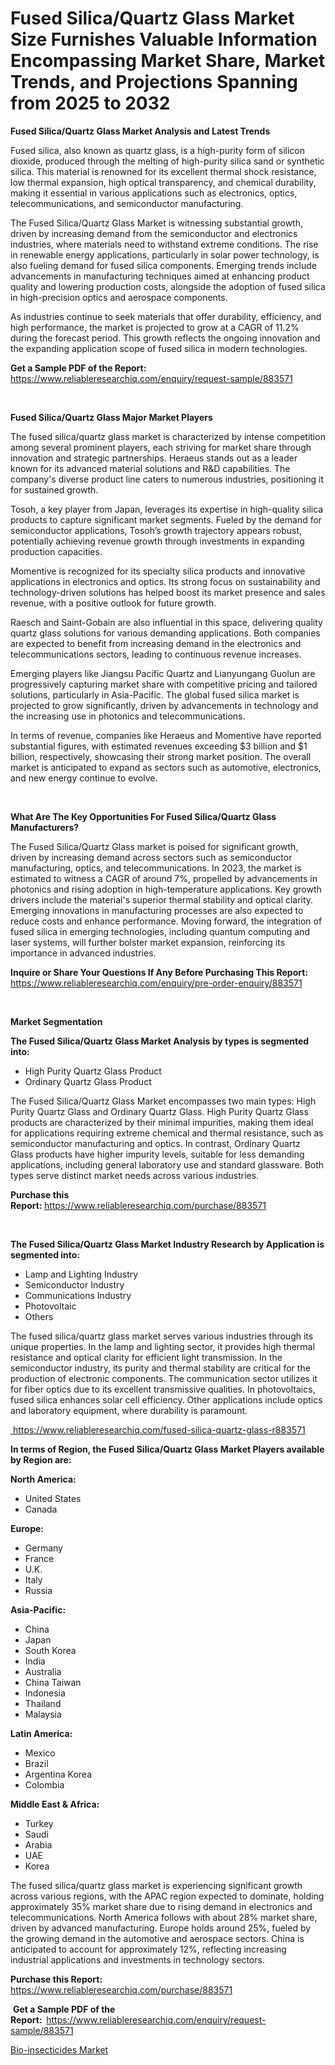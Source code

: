 <p><h1>Fused Silica/Quartz Glass Market Size Furnishes Valuable Information Encompassing Market Share, Market Trends, and Projections Spanning from 2025 to 2032</h1></p><p><strong>Fused Silica/Quartz Glass Market Analysis and Latest Trends</strong></p>
<p><p>Fused silica, also known as quartz glass, is a high-purity form of silicon dioxide, produced through the melting of high-purity silica sand or synthetic silica. This material is renowned for its excellent thermal shock resistance, low thermal expansion, high optical transparency, and chemical durability, making it essential in various applications such as electronics, optics, telecommunications, and semiconductor manufacturing.</p><p>The Fused Silica/Quartz Glass Market is witnessing substantial growth, driven by increasing demand from the semiconductor and electronics industries, where materials need to withstand extreme conditions. The rise in renewable energy applications, particularly in solar power technology, is also fueling demand for fused silica components. Emerging trends include advancements in manufacturing techniques aimed at enhancing product quality and lowering production costs, alongside the adoption of fused silica in high-precision optics and aerospace components.</p><p>As industries continue to seek materials that offer durability, efficiency, and high performance, the market is projected to grow at a CAGR of 11.2% during the forecast period. This growth reflects the ongoing innovation and the expanding application scope of fused silica in modern technologies.</p></p>
<p><strong>Get a Sample PDF of the Report:&nbsp;</strong> <a href="https://www.reliableresearchiq.com/enquiry/request-sample/883571?utm_campaign=2171&utm_medium=2&utm_source=Github&utm_content=ia&utm_term=01022025&utm_id=fused-silicaquartz-glass">https://www.reliableresearchiq.com/enquiry/request-sample/883571</a></p>
<p>&nbsp;</p>
<p><strong>Fused Silica/Quartz Glass Major Market Players</strong></p>
<p><p>The fused silica/quartz glass market is characterized by intense competition among several prominent players, each striving for market share through innovation and strategic partnerships. Heraeus stands out as a leader known for its advanced material solutions and R&D capabilities. The company's diverse product line caters to numerous industries, positioning it for sustained growth.</p><p>Tosoh, a key player from Japan, leverages its expertise in high-quality silica products to capture significant market segments. Fueled by the demand for semiconductor applications, Tosoh’s growth trajectory appears robust, potentially achieving revenue growth through investments in expanding production capacities.</p><p>Momentive is recognized for its specialty silica products and innovative applications in electronics and optics. Its strong focus on sustainability and technology-driven solutions has helped boost its market presence and sales revenue, with a positive outlook for future growth.</p><p>Raesch and Saint-Gobain are also influential in this space, delivering quality quartz glass solutions for various demanding applications. Both companies are expected to benefit from increasing demand in the electronics and telecommunications sectors, leading to continuous revenue increases.</p><p>Emerging players like Jiangsu Pacific Quartz and Lianyungang Guolun are progressively capturing market share with competitive pricing and tailored solutions, particularly in Asia-Pacific. The global fused silica market is projected to grow significantly, driven by advancements in technology and the increasing use in photonics and telecommunications.</p><p>In terms of revenue, companies like Heraeus and Momentive have reported substantial figures, with estimated revenues exceeding $3 billion and $1 billion, respectively, showcasing their strong market position. The overall market is anticipated to expand as sectors such as automotive, electronics, and new energy continue to evolve.</p></p>
<p>&nbsp;</p>
<p><strong>What Are The Key Opportunities For Fused Silica/Quartz Glass Manufacturers?</strong></p>
<p><p>The Fused Silica/Quartz Glass market is poised for significant growth, driven by increasing demand across sectors such as semiconductor manufacturing, optics, and telecommunications. In 2023, the market is estimated to witness a CAGR of around 7%, propelled by advancements in photonics and rising adoption in high-temperature applications. Key growth drivers include the material's superior thermal stability and optical clarity. Emerging innovations in manufacturing processes are also expected to reduce costs and enhance performance. Moving forward, the integration of fused silica in emerging technologies, including quantum computing and laser systems, will further bolster market expansion, reinforcing its importance in advanced industries.</p></p>
<p><strong>Inquire or Share Your Questions If Any Before Purchasing This Report:</strong> <a href="https://www.reliableresearchiq.com/enquiry/pre-order-enquiry/883571?utm_campaign=2171&utm_medium=2&utm_source=Github&utm_content=ia&utm_term=01022025&utm_id=fused-silicaquartz-glass">https://www.reliableresearchiq.com/enquiry/pre-order-enquiry/883571</a></p>
<p>&nbsp;</p>
<p><strong>Market Segmentation</strong></p>
<p><strong>The Fused Silica/Quartz Glass Market Analysis by types is segmented into:</strong></p>
<p><ul><li>High Purity Quartz Glass Product</li><li>Ordinary Quartz Glass Product</li></ul></p>
<p><p>The Fused Silica/Quartz Glass Market encompasses two main types: High Purity Quartz Glass and Ordinary Quartz Glass. High Purity Quartz Glass products are characterized by their minimal impurities, making them ideal for applications requiring extreme chemical and thermal resistance, such as semiconductor manufacturing and optics. In contrast, Ordinary Quartz Glass products have higher impurity levels, suitable for less demanding applications, including general laboratory use and standard glassware. Both types serve distinct market needs across various industries.</p></p>
<p><strong>Purchase this Report:&nbsp;</strong><a href="https://www.reliableresearchiq.com/purchase/883571?utm_campaign=2171&utm_medium=2&utm_source=Github&utm_content=ia&utm_term=01022025&utm_id=fused-silicaquartz-glass">https://www.reliableresearchiq.com/purchase/883571</a></p>
<p>&nbsp;</p>
<p><strong>The Fused Silica/Quartz Glass Market Industry Research by Application is segmented into:</strong></p>
<p><ul><li>Lamp and Lighting Industry</li><li>Semiconductor Industry</li><li>Communications Industry</li><li>Photovoltaic</li><li>Others</li></ul></p>
<p><p>The fused silica/quartz glass market serves various industries through its unique properties. In the lamp and lighting sector, it provides high thermal resistance and optical clarity for efficient light transmission. In the semiconductor industry, its purity and thermal stability are critical for the production of electronic components. The communication sector utilizes it for fiber optics due to its excellent transmissive qualities. In photovoltaics, fused silica enhances solar cell efficiency. Other applications include optics and laboratory equipment, where durability is paramount.</p></p>
<p><a href="https://www.reliableresearchiq.com/fused-silica-quartz-glass-r883571?utm_campaign=2171&utm_medium=2&utm_source=Github&utm_content=ia&utm_term=01022025&utm_id=fused-silicaquartz-glass">&nbsp;https://www.reliableresearchiq.com/fused-silica-quartz-glass-r883571</a></p>
<p><strong>In terms of Region, the Fused Silica/Quartz Glass Market Players available by Region are:</strong></p>
<p>
    <p> <strong> North America: </strong>
        <ul>
            <li>United States</li>
            <li>Canada</li>
        </ul>
        </p> 
    <p> <strong> Europe: </strong>
        <ul>
            <li>Germany</li>
            <li>France</li>
            <li>U.K.</li>
            <li>Italy</li>
            <li>Russia</li>
        </ul>
        </p> 
    <p> <strong> Asia-Pacific: </strong>
        <ul>
            <li>China</li>
            <li>Japan</li>
            <li>South Korea</li>
            <li>India</li>
            <li>Australia</li>
            <li>China Taiwan</li>
            <li>Indonesia</li>
            <li>Thailand</li>
            <li>Malaysia</li>
        </ul>
        </p> 
    <p> <strong> Latin America: </strong>
        <ul>
            <li>Mexico</li>
            <li>Brazil</li>
            <li>Argentina Korea</li>
            <li>Colombia</li>
        </ul>
        </p> 
    <p> <strong> Middle East & Africa: </strong>
        <ul>
            <li>Turkey</li>
            <li>Saudi</li>
            <li>Arabia</li>
            <li>UAE</li>
            <li>Korea</li>
        </ul>
    </p>
    </p>
<p><p>The fused silica/quartz glass market is experiencing significant growth across various regions, with the APAC region expected to dominate, holding approximately 35% market share due to rising demand in electronics and telecommunications. North America follows with about 28% market share, driven by advanced manufacturing. Europe holds around 25%, fueled by the growing demand in the automotive and aerospace sectors. China is anticipated to account for approximately 12%, reflecting increasing industrial applications and investments in technology sectors.</p></p>
<p><strong>Purchase this Report: </strong><a href="https://www.reliableresearchiq.com/purchase/883571?utm_campaign=2171&utm_medium=2&utm_source=Github&utm_content=ia&utm_term=01022025&utm_id=fused-silicaquartz-glass">https://www.reliableresearchiq.com/purchase/883571</a></p>
<p>&nbsp;<strong>Get a Sample PDF of the Report:&nbsp;&nbsp;</strong><a href="https://www.reliableresearchiq.com/enquiry/request-sample/883571?utm_campaign=2171&utm_medium=2&utm_source=Github&utm_content=ia&utm_term=01022025&utm_id=fused-silicaquartz-glass">https://www.reliableresearchiq.com/enquiry/request-sample/883571</a></p>
<p><strong></strong></p>
<p><p><a href="https://github.com/JubayerMia832/Market-Research-Report-List-1/blob/main/bio-insecticides-market.md?utm_campaign=2171&utm_medium=2&utm_source=Github&utm_content=ia&utm_term=01022025&utm_id=fused-silicaquartz-glass">Bio-insecticides Market</a></p></p>